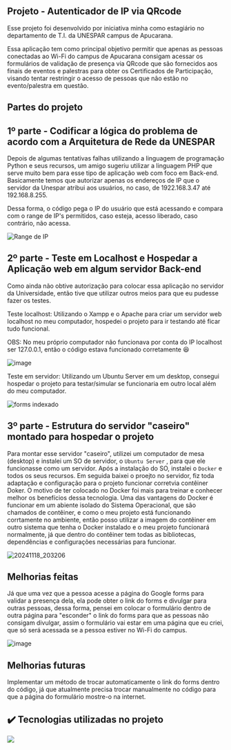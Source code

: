 ## Projeto - Autenticador de IP via QRcode
Esse projeto foi desenvolvido por iniciativa minha como estagiário no departamento de T.I. da UNESPAR campus de Apucarana.

Essa aplicação tem como principal objetivo permitir que apenas as pessoas conectadas ao Wi-Fi do campus de Apucarana consigam acessar os formulários de validação de presença via QRcode que são fornecidos aos finais de eventos e palestras para obter os Certificados de Participação, visando tentar restringir o acesso de pessoas que não estão no evento/palestra em questão.

<h2> Partes do projeto </h2>

## 1º parte - Codificar a lógica do problema de acordo com a Arquitetura de Rede da UNESPAR
Depois de algumas tentativas falhas utilizando a linguagem de programação Python e seus recursos, um amigo sugeriu utilizar a linguagem PHP que serve muito bem para esse tipo de aplicação web com foco em Back-end. Basicamente temos que autorizar apenas os endereços de IP que o servidor da Unespar atribui aos usuários, no caso, de 1922.168.3.47 até 192.168.8.255.

Dessa forma, o código pega o IP do usuário que está acessando e compara com o range de IP's permitidos, caso esteja, acesso liberado, caso contrário, não acessa.

![Range de IP](https://github.com/user-attachments/assets/3c918f2e-16fa-458e-afbf-98dee0f677b3)

## 2º parte - Teste em Localhost e Hospedar a Aplicação web em algum servidor Back-end</h4>

Como ainda não obtive autorização para colocar essa aplicação no servidor da Universidade, então tive que utilizar outros meios para que eu pudesse fazer os testes.

Teste localhost: Utilizando o Xampp e o Apache para criar um servidor web localhost no meu computador, hospedei o projeto para ir testando até ficar tudo funcional.

OBS: No meu próprio computador não funcionava por conta do IP localhost ser 127.0.0.1, então o código estava funcionado corretamente :laughing:

![image](https://github.com/user-attachments/assets/15f17b19-adee-489c-8964-e1646c000eb9)


Teste em servidor: Utilizando um Ubuntu Server em um desktop, consegui hospedar o projeto para testar/simular se funcionaria em outro local além do meu computador.

![forms indexado](https://github.com/user-attachments/assets/d64de7cf-1dcb-4f7c-9db3-e11917c7d8d0)



## 3º parte - Estrutura do servidor "caseiro" montado para hospedar o projeto

Para montar esse servidor "caseiro", utilizei um computador de mesa (desktop) e instalei um SO de servidor, o `Ubuntu Server` , para que ele funcionasse como um servidor. Após a instalação do SO, instalei o `Docker` e todos os seus recursos. Em seguida baixei o proejto no servidor, fiz toda adaptação e configuração para o projeto funcionar corretvia contêiner Doker. O motivo de ter colocado no Docker foi mais para treinar e conhecer melhor os benefícios dessa tecnologia. Uma das vantagens do Docker é funcionar em um abiente isolado do Sistema Operacional, que são chamados de contêiner, e como o meu projeto está funcionando corrtamente no ambiente, então posso utilizar a imagem do contêiner em outro sistema que tenha o Docker instalado e o meu projeto funcionará normalmente, já que dentro do contêiner tem todas as bibliotecas, dependências e configurações necessárias para funcionar.

![20241118_203206](https://github.com/user-attachments/assets/7268088c-2e2b-4425-b211-08b25ca4a288)


## Melhorias feitas
Já que uma vez que a pessoa acesse a página do Google forms para validar a presença dela, ela pode obter o link do forms e divulgar para outras pessoas, dessa forma, pensei em colocar o formulário dentro de outra página para "esconder" o link do forms para que as pessoas não consigam divulgar, assim o formulário vai estar em uma página que eu criei, que só será acessada se a pessoa estiver no Wi-Fi do campus.

![image](https://github.com/user-attachments/assets/c5733c20-6ebe-4d45-86fe-9bf1ba02ffde)



## Melhorias futuras
Implementar um método de trocar automaticamente o link do forms dentro do código, já que atualmente precisa trocar manualmente no código para que a página do formulário mostre-o na internet.


## :heavy_check_mark: Tecnologias utilizadas no projeto
<a href="https://skillicons.dev">
<img src="https://skillicons.dev/icons?i=git,php,vscode,bash,linux,ubuntu,docker"/>



